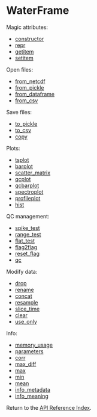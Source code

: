 # WaterFrame

Magic attributes:

* [constructor](__init__.md)
* [repr](__repr__.md)
* [getitem](__getitem__.md)
* [setitem](__setittme.md)

Open files:

* [from_netcdf](from_netcdf.md)
* [from_pickle](from_pickle.md)
* [from_dataframe](from_dataframe.md)
* [from_csv](from_csv.md)

Save files:

* [to_pickle](to_pickle.md)
* [to_csv](to_csv.md)
* [copy](copy.md)

Plots:

* [tsplot](tsplot.md)
* [barplot](barplot.md)
* [scatter_matrix](scatter_matrix.md)
* [qcplot](qcplot.md)
* [qcbarplot](qcbarplot.md)
* [spectroplot](spectroplot.md)
* [profileplot](profileplot.md)
* [hist](hist.md)

QC management:

* [spike_test](spike_test.md)
* [range_test](range_test.md)
* [flat_test](flat_test.md)
* [flag2flag](flag2flag.md)
* [reset_flag](reset_flag.md)
* [qc](qc.md)

Modify data:

* [drop](drop.md)
* [rename](rename.md)
* [concat](concat.md)
* [resample](resample.md)
* [slice_time](slice_time.md)
* [clear](clear.md)
* [use_only](use_only.md)

Info:

* [memory_usage](memory_usage.md)
* [parameters](parameters.md)
* [corr](corr.md)
* [max_diff](max_diff.md)
* [max](max.md)
* [min](min.md)
* [mean](mean.md)
* [info_metadata](info_metadata.md)
* [info_meaning](info_meaning.md)

Return to the [API Reference Index](../index_api_reference.md).
